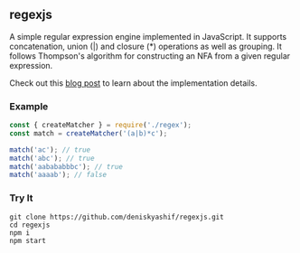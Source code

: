 ## regexjs

A simple regular expression engine implemented in JavaScript. It supports concatenation, union (|) and closure (*) operations as well as grouping. It follows Thompson's algorithm for constructing an NFA from a given regular expression.

Check out this [blog post](deniskyashif.com) to learn about the implementation details.

### Example
```javascript
const { createMatcher } = require('./regex');
const match = createMatcher('(a|b)*c');

match('ac'); // true
match('abc'); // true
match('aabababbbc'); // true
match('aaaab'); // false
```

### Try It
```
git clone https://github.com/deniskyashif/regexjs.git
cd regexjs
npm i
npm start
```


